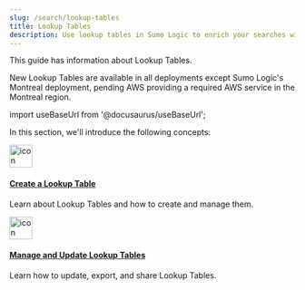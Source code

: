 ```yaml
---
slug: /search/lookup-tables
title: Lookup Tables
description: Use lookup tables in Sumo Logic to enrich your searches with external reference data for greater query flexibility and powerful log correlations.
---
```


This guide has information about Lookup Tables. 

New Lookup Tables are available in all deployments except Sumo Logic's Montreal deployment, pending AWS providing a required AWS service in the Montreal region.

import useBaseUrl from '@docusaurus/useBaseUrl';

In this section, we'll introduce the following concepts:

<div className="box-wrapper">
<div className="box smallbox card">
  <div className="container">
  <a href="/docs/search/lookup-tables/create-lookup-table"><img src={useBaseUrl('img/icons/logs.png')} alt="icon" width="40"/><h4>Create a Lookup Table</h4></a>
  <p>Learn about Lookup Tables and how to create and manage them.</p>
  </div>
</div>
<div className="box smallbox card">
  <div className="container">
  <a href="/docs/search/lookup-tables/manage-update-lookup-tables"><img src={useBaseUrl('img/icons/logs.png')} alt="icon" width="40"/><h4>Manage and Update Lookup Tables</h4></a>
  <p>Learn how to update, export, and share Lookup Tables.</p>
  </div>
</div>
</div>

<br/>
